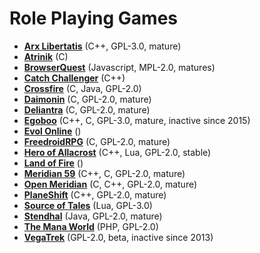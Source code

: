 # Role Playing Games

[comment]: # (start of autogenerated content, do not edit)
- **[Arx Libertatis](arx_libertatis.md)** (C++, GPL-3.0, mature)
- **[Atrinik](atrinik.md)** (C)
- **[BrowserQuest](browserquest.md)** (Javascript, MPL-2.0, matures)
- **[Catch Challenger](catch_challenger.md)** (C++)
- **[Crossfire](crossfire.md)** (C, Java, GPL-2.0)
- **[Daimonin](daimonin.md)** (C, GPL-2.0, mature)
- **[Deliantra](deliantra.md)** (C, GPL-2.0, mature)
- **[Egoboo](egoboo.md)** (C++, C, GPL-3.0, mature, inactive since 2015)
- **[Evol Online](evol_online.md)** ()
- **[FreedroidRPG](freedroid.md)** (C, GPL-2.0, mature)
- **[Hero of Allacrost](allacrost.md)** (C++, Lua, GPL-2.0, stable)
- **[Land of Fire](land_of_fire.md)** ()
- **[Meridian 59](meridian59.md)** (C++, C, GPL-2.0, mature)
- **[Open Meridian](open_meridian.md)** (C, C++, GPL-2.0, mature)
- **[PlaneShift](planeshift.md)** (C++, GPL-2.0, mature)
- **[Source of Tales](source_of_tales.md)** (Lua, GPL-3.0)
- **[Stendhal](stendhal.md)** (Java, GPL-2.0, mature)
- **[The Mana World](manaworld.md)** (PHP, GPL-2.0)
- **[VegaTrek](vegatrek.md)** (GPL-2.0, beta, inactive since 2013)

[comment]: # (end of autogenerated content)